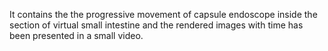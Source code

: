 It contains the the progressive movement of capsule endoscope inside the section of virtual small intestine and the rendered images with time has been presented in a small video.

